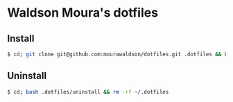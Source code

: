 # Waldson Moura's dotfiles

## Install
```bash
$ cd; git clone git@github.com:mourawaldson/dotfiles.git .dotfiles && bash .dotfiles/install
```
## Uninstall
```bash
$ cd; bash .dotfiles/uninstall && rm -rf ~/.dotfiles
```